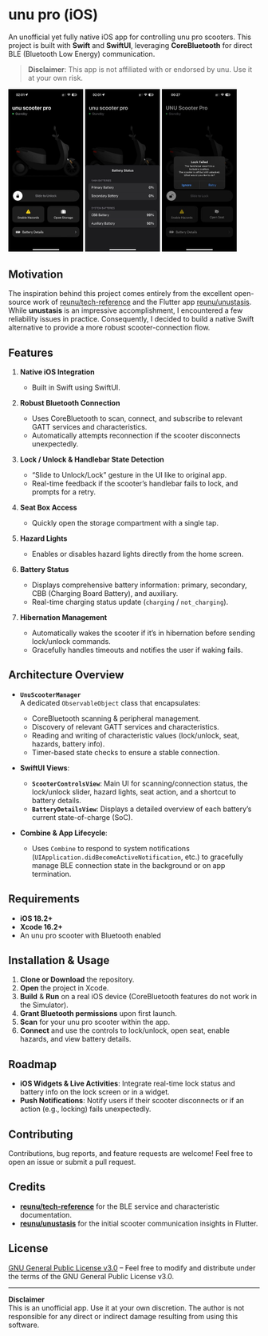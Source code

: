 # unu pro (iOS)

An unofficial yet fully native iOS app for controlling unu pro scooters. This project is built with **Swift** and **SwiftUI**, leveraging **CoreBluetooth** for direct BLE (Bluetooth Low Energy) communication.

> **Disclaimer**: This app is not affiliated with or endorsed by unu. Use it at your own risk.

<img src="home.jpeg" alt="drawing" width="150"/>
<img src="battery.jpeg" alt="drawing" width="150"/>
<img src="lockfail.jpeg" alt="drawing" width="150"/>

## Motivation

The inspiration behind this project comes entirely from the excellent open-source work of [reunu/tech-reference](https://github.com/reunu/tech-reference) and the Flutter app [reunu/unustasis](https://github.com/reunu/unustasis). While **unustasis** is an impressive accomplishment, I encountered a few reliability issues in practice. Consequently, I decided to build a native Swift alternative to provide a more robust scooter-connection flow.

## Features

1. **Native iOS Integration**  
   - Built in Swift using SwiftUI.

2. **Robust Bluetooth Connection**  
   - Uses CoreBluetooth to scan, connect, and subscribe to relevant GATT services and characteristics.
   - Automatically attempts reconnection if the scooter disconnects unexpectedly.

3. **Lock / Unlock & Handlebar State Detection**  
   - “Slide to Unlock/Lock” gesture in the UI like to original app.
   - Real-time feedback if the scooter’s handlebar fails to lock, and prompts for a retry.

4. **Seat Box Access**  
   - Quickly open the storage compartment with a single tap.

5. **Hazard Lights**  
   - Enables or disables hazard lights directly from the home screen.

6. **Battery Status**  
   - Displays comprehensive battery information: primary, secondary, CBB (Charging Board Battery), and auxiliary.
   - Real-time charging status update (`charging` / `not_charging`).

7. **Hibernation Management**  
   - Automatically wakes the scooter if it’s in hibernation before sending lock/unlock commands.
   - Gracefully handles timeouts and notifies the user if waking fails.

## Architecture Overview

- **`UnuScooterManager`**  
  A dedicated `ObservableObject` class that encapsulates:
  - CoreBluetooth scanning & peripheral management.
  - Discovery of relevant GATT services and characteristics.
  - Reading and writing of characteristic values (lock/unlock, seat, hazards, battery info).
  - Timer-based state checks to ensure a stable connection.

- **SwiftUI Views**:
  - **`ScooterControlsView`**: Main UI for scanning/connection status, the lock/unlock slider, hazard lights, seat action, and a shortcut to battery details.
  - **`BatteryDetailsView`**: Displays a detailed overview of each battery’s current state-of-charge (SoC).

- **Combine & App Lifecycle**:
  - Uses `Combine` to respond to system notifications (`UIApplication.didBecomeActiveNotification`, etc.) to gracefully manage BLE connection state in the background or on app termination.

## Requirements

- **iOS 18.2+**
- **Xcode 16.2+**
- An unu pro scooter with Bluetooth enabled

## Installation & Usage

1. **Clone or Download** the repository.  
2. **Open** the project in Xcode.  
3. **Build** & **Run** on a real iOS device (CoreBluetooth features do not work in the Simulator).  
4. **Grant Bluetooth permissions** upon first launch.  
5. **Scan** for your unu pro scooter within the app.  
6. **Connect** and use the controls to lock/unlock, open seat, enable hazards, and view battery details.

## Roadmap

- **iOS Widgets & Live Activities**: Integrate real-time lock status and battery info on the lock screen or in a widget.
- **Push Notifications**: Notify users if their scooter disconnects or if an action (e.g., locking) fails unexpectedly.

## Contributing

Contributions, bug reports, and feature requests are welcome! Feel free to open an issue or submit a pull request.

## Credits

- **[reunu/tech-reference](https://github.com/reunu/tech-reference)** for the BLE service and characteristic documentation.  
- **[reunu/unustasis](https://github.com/reunu/unustasis)** for the initial scooter communication insights in Flutter.

## License

[GNU General Public License v3.0](LICENSE) – Feel free to modify and distribute under the terms of the GNU General Public License v3.0.

---

**Disclaimer**  
This is an unofficial app. Use it at your own discretion. The author is not responsible for any direct or indirect damage resulting from using this software.

